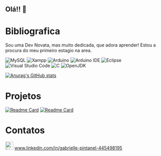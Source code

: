 ## Olá!! 👋

# Bibliografica

Sou uma Dev Novata, mas muito dedicada, que adora aprender! Estou a procura do meu primeiro estagio na area.

![MySQL](https://img.shields.io/badge/MySQL-005C84?style=for-the-badge&logo=mysql&logoColor=white)
![Xampp](https://img.shields.io/badge/Xampp-F37623?style=for-the-badge&logo=xampp&logoColor=white)
![Arduino](https://img.shields.io/badge/Arduino-00979D?style=for-the-badge&logo=Arduino&logoColor=white)
![Arduino IDE](https://img.shields.io/badge/Arduino_IDE-00979D?style=for-the-badge&logo=arduino&logoColor=white)
![Eclipse](https://img.shields.io/badge/Eclipse-2C2255?style=for-the-badge&logo=eclipse&logoColor=white)
![Visual Studio Code](https://img.shields.io/badge/Visual_Studio_Code-0078D4?style=for-the-badge&logo=visual%20studio%20code&logoColor=white)
![C](https://img.shields.io/badge/C-00599C?style=for-the-badge&logo=c&logoColor=white)
![OpenJDK](https://img.shields.io/badge/Java-ED8B00?style=for-the-badge&logo=java&logoColor=white)

[![Anurag's GitHub stats](https://github-readme-stats.vercel.app/api?username=GabriellePintanel&theme=radical)](https://github.com/anuraghazra/github-readme-stats)

# Projetos

[![Readme Card](https://github-readme-stats.vercel.app/api/pin/?username=GabriellePintanel&repo=dsmeta-css)](https://github.com/GabriellePintanel/dsmeta-css)
[![Readme Card](https://github-readme-stats.vercel.app/api/pin/?username=GabriellePintanel&repo=Curriculo_dev_week.github.io)](https://github.com/GabriellePintanel/Curriculo_dev_week.github.io)

# Contatos

[<img src='https://img.shields.io/badge/LinkedIn-0077B5?style=for-the-badge&logo=linkedin&logoColor=white' alt='Linkedin' height='25'>](www.linkedin.com/in/gabrielle-pintanel-445498195)     www.linkedin.com/in/gabrielle-pintanel-445498195

